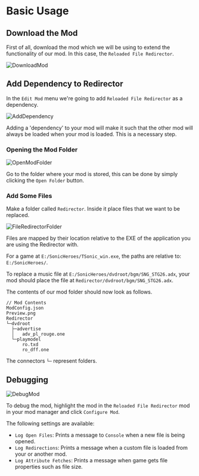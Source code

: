 # Basic Usage

## Download the Mod

First of all, download the mod which we will be using to extend the functionality of our mod. In this case, the `Reloaded File Redirector`.

![DownloadMod](https://raw.githubusercontent.com/Reloaded-Project/reloaded.universal.redirector/master/docs/images/DownloadMod.png)

## Add Dependency to Redirector

In the `Edit Mod` menu we're going to add `Reloaded File Redirector` as a dependency.

![AddDependency](https://raw.githubusercontent.com/Reloaded-Project/reloaded.universal.redirector/master/docs/images/AddDependency.png)

Adding a 'dependency' to your mod will make it such that the other mod will always be loaded when your mod is loaded. This is a necessary step.

### Opening the Mod Folder

![OpenModFolder](https://raw.githubusercontent.com/Reloaded-Project/reloaded.universal.redirector/master/docs/images/OpenModFolder.png)

Go to the folder where your mod is stored, this can be done by simply clicking the `Open Folder` button.

### Add Some Files

Make a folder called `Redirector`.
Inside it place files that we want to be replaced.

![FileRedirectorFolder](https://raw.githubusercontent.com/Reloaded-Project/reloaded.universal.redirector/master/docs/images/FileRedirectorFolder.png)

Files are mapped by their location relative to the EXE of the application you are using the Redirector with.

For a game at `E:/SonicHeroes/TSonic_win.exe`, the paths are relative to: `E:/SonicHeroes/`.

To replace a music file at `E:/SonicHeroes/dvdroot/bgm/SNG_STG26.adx`, your mod should place the file at `Redirector/dvdroot/bgm/SNG_STG26.adx`.

The contents of our mod folder should now look as follows.

```
// Mod Contents
ModConfig.json
Preview.png
Redirector
└─dvdroot
  ├─advertise
  │   adv_pl_rouge.one
  └─playmodel
      ro.txd
      ro_dff.one
```

The connectors `└─` represent folders.

## Debugging

![DebugMod](https://raw.githubusercontent.com/Reloaded-Project/reloaded.universal.redirector/master/docs/images/DebugMod.png)

To debug the mod, highlight the mod in the `Reloaded File Redirector` mod in your mod manager and click `Configure Mod`.  

The following settings are available:  
- `Log Open Files`: Prints a message to `Console` when a new file is being opened.  
- `Log Redirections`: Prints a message when a custom file is loaded from your or another mod.  
- `Log Attribute Fetches`: Prints a message when game gets file properties such as file size.  